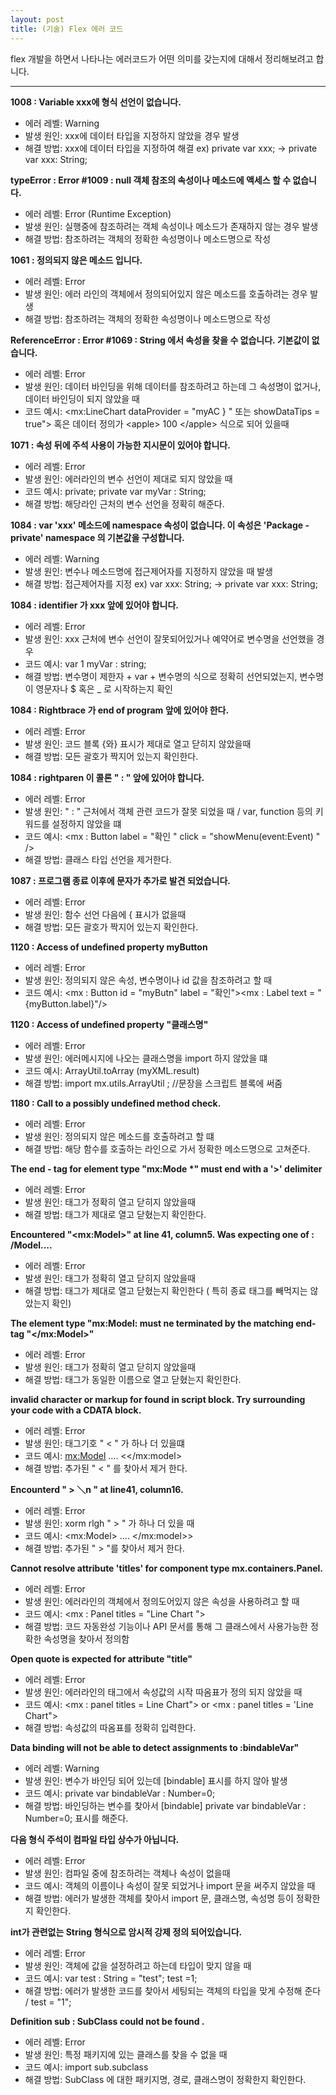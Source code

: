 ```yaml
---
layout: post
title: (기술) Flex 에러 코드
---
```


flex 개발을 하면서 나타나는 에러코드가 어떤 의미를 갖는지에 대해서 정리해보려고 합니다.

 ---

<strong>1008 : Variable xxx에 형식 선언이 없습니다.</strong>
* 에러 레벨: Warning
* 발생 원인: xxx에 데이터 타입을 지정하지 않았을 경우 발생
* 해결 방법: xxx에 데이터 타입을 지정하여 해결
ex) private var xxx; -> private var xxx: String;

<strong>typeError : Error #1009 : null 객체 참조의 속성이나 메소드에 액세스 할 수 없습니다.</strong>
* 에러 레벨: Error (Runtime Exception)
* 발생 원인: 실행중에 참조하려는 객체 속성이나 메소드가 존재하지 않는 경우 발생
* 해결 방법: 참조하려는 객체의 정확한 속성명이나 메소드명으로 작성

<strong>1061 : 정의되지 않은 메소드 입니다.</strong>
* 에러 레벨: Error
* 발생 원인: 에러 라인의 객체에서 정의되어있지 않은 메소드를 호출하려는 경우 발생 
* 해결 방법: 참조하려는 객체의 정확한 속성명이나 메소드명으로 작성

<strong>ReferenceError : Error #1069 : String 에서 속성을 찾을 수 없습니다. 기본값이 없습니다.</strong>
* 에러 레벨: Error
* 발생 원인: 데이터 바인딩을 위해 데이터를 참조하려고 하는데 그 속성명이 없거나, 데이터 바인딩이 되지 않았을 때
* 코드 예시: \<mx:LineChart dataProvider = "myAC } " 또는 showDataTips = true"\> 혹은 데이터 정의가 \<apple\> 100 \</apple\> 식으로 되어 있을때

<strong>1071 : 속성 뒤에 주석 사용이 가능한 지시문이 있어야 합니다.</strong>
* 에러 레벨: Error
* 발생 원인: 에러라인의 변수 선언이 제대로 되지 않았을 때
* 코드 예시: private; private var myVar : String;
* 해결 방법: 해당라인 근처의 변수 선언을 정확히 해준다.

<strong>1084 : var 'xxx' 메소드에 namespace 속성이 없습니다. 이 속성은 'Package - private' namespace 의 기본값을 구성합니다.</strong>
* 에러 레벨: Warning
* 발생 원인: 변수나 메소드명에 접근제어자를 지정하지 않았을 때 발생
* 해결 방법: 접근제어자를 지정
ex) var xxx: String; -> private var xxx: String;

<strong>1084 : identifier 가 xxx 앞에 있어야 합니다.</strong>
* 에러 레벨: Error
* 발생 원인: xxx 근처에 변수 선언이 잘못되어있거나 예약어로 변수명을 선언했을 경우
* 코드 예시: var 1 myVar : string;
* 해결 방법: 변수명이 제한자 + var + 변수명의 식으로 정확히 선언되었는지, 변수명이 영문자나 $ 혹은 _ 로 시작하는지 확인

<strong>1084 : Rightbrace 가 end of program 앞에 있어야 한다.</strong>
* 에러 레벨: Error
* 발생 원인: 코드 블록 {와} 표시가 제대로 열고 닫히지 않았을때
* 해결 방법: 모든 괄호가 짝지어 있는지 확인한다.

<strong>1084 : rightparen 이 콜론 " : " 앞에 있어야 합니다.</strong>
* 에러 레벨: Error
* 발생 원인: " : " 근처에서 객체 관련 코드가 잘못 되었을 때 / var, function 등의 키워드를 설정하지 않았을 떄
* 코드 예시: \<mx : Button label = "확인 " click = "showMenu(event:Event) " /\>
* 해결 방법: 클래스 타입 선언을 제거한다.

<strong>1087 : 프로그램 종료 이후에 문자가 추가로 발견 되었습니다.</strong>
* 에러 레벨: Error
* 발생 원인: 함수 선언 다음에 { 표시가 없을때
* 해결 방법: 모든 괄호가 짝지어 있는지 확인한다.

<strong>1120 : Access of undefined property myButton</strong>
* 에러 레벨: Error
* 발생 원인: 정의되지 않은 속성, 변수명이나 id 값을 참조하려고 할 때
* 코드 예시: \<mx : Button id = "myButn" label = "확인"\>\<mx : Label text = "{myButton.label}"/\>

<strong>1120 : Access of undefined property "클래스명"</strong>
* 에러 레벨: Error
* 발생 원인: 에러메시지에 나오는 클래스명을 import 하지 않았을 떄
* 코드 예시: ArrayUtil.toArray (myXML.result)
* 해결 방법: import mx.utils.ArrayUtil ; //문장을 스크립트 블록에 써줌

<strong>1180 : Call to a possibly undefined method check.</strong>
* 에러 레벨: Error
* 발생 원인: 정의되지 않은 메소드를 호출하려고 할 떄
* 해결 방법: 해당 함수를 호출하는 라인으로 가서 정확한 메소드명으로 고쳐준다.

<strong>The end - tag for element type "mx:Mode *" must end with a '\>' delimiter</strong>
* 에러 레벨: Error
* 발생 원인: 태그가 정확히 열고 닫히지 않았을때
* 해결 방법: 태그가 제대로 열고 닫혔는지 확인한다.

<strong>Encountered "\<mx:Model\>" at line 41, column5. Was expecting one of : /Model....</strong>
* 에러 레벨: Error
* 발생 원인: 태그가 정확히 열고 닫히지 않았을때
* 해결 방법: 태그가 제대로 열고 닫혔는지 확인한다 ( 특히 종료 태그를 빼먹지는 않았는지 확인)

<strong>The element type "mx:Model: must ne terminated by the matching end-tag "\</mx:Model\>"</strong>
* 에러 레벨: Error
* 발생 원인: 태그가 정확히 열고 닫히지 않았을때
* 해결 방법: 태그가 동일한 이름으로 열고 닫혔는지 확인한다.

<strong>invalid character or markup for found in script block. Try surrounding your code with a CDATA block.</strong>
* 에러 레벨: Error
* 발생 원인: 태그기호 " \< " 가 하나 더 있을떄
* 코드 예시: <mx:Model> .... <</mx:model>
* 해결 방법: 추가된 " \< " 를 찾아서 제거 한다.

<strong>Encounterd " \> ＼n " at line41, column16.</strong>
* 에러 레벨: Error
* 발생 원인: xorm rlgh " \> " 가 하나 더 있을 때
* 코드 예시: \<mx:Model\> .... \</mx:model\>\>
* 해결 방법: 추가된 " \> "를 찾아서 제거 한다.

<strong>Cannot resolve attribute 'titles' for component type mx.containers.Panel.</strong>
* 에러 레벨: Error
* 발생 원인: 에러라인의 객체에서 정의도어있지 않은 속성을 사용하려고 할 때
* 코드 예시: \<mx : Panel titles = "Line Chart "\>
* 해결 방법: 코드 자동완성 기능이나 API 문서를 통해 그 클래스에서 사용가능한 정확한 속성명을 찾아서 정의함

<strong>Open quote is expected for attribute "title"</strong>
* 에러 레벨: Error
* 발생 원인: 에러라인의 태그에서 속성값의 시작 따옴표가 정의 되지 않았을 때
* 코드 예시: \<mx : panel titles = Line Chart"\> or \<mx : panel titles = 'Line Chart"\>
* 해결 방법: 속성값의 따옴표를 정확히 입력한다.

<strong>Data binding will not be able to detect assignments to :bindableVar"</strong>
* 에러 레벨: Warning
* 발생 원인: 변수가 바인딩 되어 있는데 [bindable] 표시를 하지 않아 발생
* 코드 예시: private var bindableVar : Number=0;
* 해결 방법: 바인딩하는 변수를 찾아서 [bindable] private var bindableVar : Number=0; 표시를 해준다.

<strong>다음 형식 주석이 컴파일 타입 상수가 아닙니다.</strong>
* 에러 레벨: Error
* 발생 원인: 컴파일 중에 참조하려는 객체나 속성이 없을때
* 코드 예시: 객체의 이름이나 속성이 잘못 되었거나 import 문을 써주지 않았을 때
* 해결 방법: 에러가 발생한 객체를 찾아서 import 문, 클래스명, 속성명 등이 정확한지 확인한다.

<strong>int가 관련없는 String 형식으로 암시적 강제 정의 되어있습니다.</strong>
* 에러 레벨: Error
* 발생 원인: 객체에 값을 설정하려고 하는데 타입이 맞지 않을 때
* 코드 예시: var test : String = "test"; test =1;
* 해결 방법: 에러가 발생한 코드를 찾아서 세팅되는 객체의 타입을 맞게 수정해 준다 / test = "1";

<strong>Definition sub : SubClass could not be found .</strong>
* 에러 레벨: Error
* 발생 원인: 특정 패키지에 있는 클래스를 찾을 수 없을 때
* 코드 예시: import sub.subclass
* 해결 방법: SubClass 에 대한 패키지명, 경로, 클래스명이 정확한지 확인한다.
